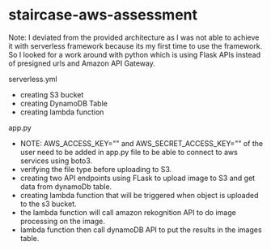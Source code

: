# staircase-aws-assessment

Note:
I deviated from the provided architecture as I was not able to achieve it with serverless framework because its my first time to use the framework.
So I looked for a work around with python which is using Flask APIs instead of presigned urls and Amazon API Gateway.

serverless.yml
  - creating S3 bucket
  - creating DynamoDB Table
  - creating lambda function

app.py
  - NOTE: AWS_ACCESS_KEY="" and AWS_SECRET_ACCESS_KEY="" of the user need to be added in app.py file to be able to connect to aws services using boto3.
  - verifying the file type before uploading to S3.
  - creating two API endpoints using FLask to upload image to S3 and get data from dynamoDb table.
  - creating lambda function that will be triggered when object is uploaded to the s3 bucket.
  - the lambda function will call amazon rekognition API to do image processing on the image.
  - lambda function then call dynamoDB API to put the results in the images table.
  
  
